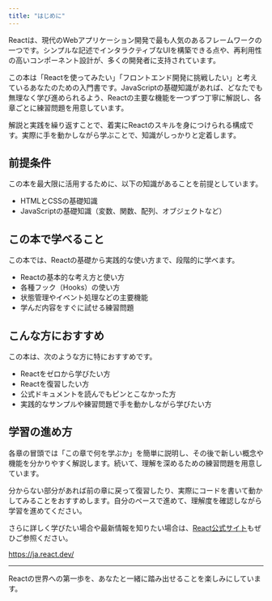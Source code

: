 ```yaml
---
title: "はじめに"
---
```


Reactは、現代のWebアプリケーション開発で最も人気のあるフレームワークの一つです。シンプルな記述でインタラクティブなUIを構築できる点や、再利用性の高いコンポーネント設計が、多くの開発者に支持されています。

この本は「Reactを使ってみたい」「フロントエンド開発に挑戦したい」と考えているあなたのための入門書です。JavaScriptの基礎知識があれば、どなたでも無理なく学び進められるよう、Reactの主要な機能を一つずつ丁寧に解説し、各章ごとに練習問題を用意しています。

解説と実践を繰り返すことで、着実にReactのスキルを身につけられる構成です。実際に手を動かしながら学ぶことで、知識がしっかりと定着します。

## 前提条件

この本を最大限に活用するために、以下の知識があることを前提としています。

- HTMLとCSSの基礎知識
- JavaScriptの基礎知識（変数、関数、配列、オブジェクトなど）

## この本で学べること

この本では、Reactの基礎から実践的な使い方まで、段階的に学べます。

- Reactの基本的な考え方と使い方
- 各種フック（Hooks）の使い方
- 状態管理やイベント処理などの主要機能
- 学んだ内容をすぐに試せる練習問題

## こんな方におすすめ

この本は、次のような方に特におすすめです。

- Reactをゼロから学びたい方
- Reactを復習したい方
- 公式ドキュメントを読んでもピンとこなかった方
- 実践的なサンプルや練習問題で手を動かしながら学びたい方

## 学習の進め方

各章の冒頭では「この章で何を学ぶか」を簡単に説明し、その後で新しい概念や機能を分かりやすく解説します。続いて、理解を深めるための練習問題を用意しています。


分からない部分があれば前の章に戻って復習したり、実際にコードを書いて動かしてみることをおすすめします。自分のペースで進めて、理解度を確認しながら学習を進めてください。

さらに詳しく学びたい場合や最新情報を知りたい場合は、[React公式サイト](https://ja.react.dev/)もぜひご参照ください。

https://ja.react.dev/

---

Reactの世界への第一歩を、あなたと一緒に踏み出せることを楽しみにしています。
